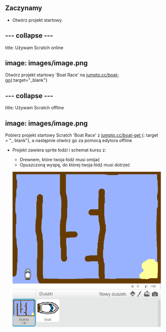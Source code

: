 ## Zaczynamy

+ Otwórz projekt startowy.

## \--- collapse \---

title: Używam Scratch online

## image: images/image.png

Otwórz projekt startowy 'Boat Race' na [jumpto.cc/boat-go](https://scratch.mit.edu/projects/63958014/#editor){:target="_blank"}

## \--- collapse \---

title: Używam Scratch offline

## image: images/image.png

Pobierz projekt startowy Scratch 'Boat Race' z [ jumpto.cc/boat-get ](http:jumpto.cc/boat-get) {: target = "_ blank"}, a następnie otwórz go za pomocą edytora offline

+ Projekt zawiera sprite łodzi i schemat kursu z:
    
    + Drewnem, które twoja łódź musi omijać
    + Opuszczoną wyspę, do której twoja łódź musi dotrzeć
    
    ![screenshot](images/boat-starter.png)